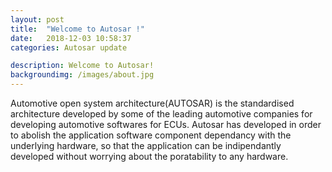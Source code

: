 ```yaml
---
layout: post
title:  "Welcome to Autosar !"
date:   2018-12-03 10:58:37
categories: Autosar update

description: Welcome to Autosar!
backgroundimg: /images/about.jpg
---
```

Automotive open system architecture(AUTOSAR) is the standardised architecture developed by some of the leading automotive companies for developing automotive softwares for ECUs.
Autosar has developed in order to abolish the application software component dependancy with the underlying hardware, so that the 
application can be indipendantly developed without worrying about the poratability to any hardware.

